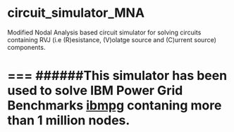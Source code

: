 circuit_simulator_MNA
=====================

Modified Nodal Analysis based circuit simulator for solving circuits containing RVJ (i.e (R)esistance, (V)olatge source and (C)urrent source)
components.

===
######This simulator has been used to solve IBM Power Grid Benchmarks [ibmpg](http://dropzone.tamu.edu/~pli/PGBench/) contaning more than 1 million nodes.
===
